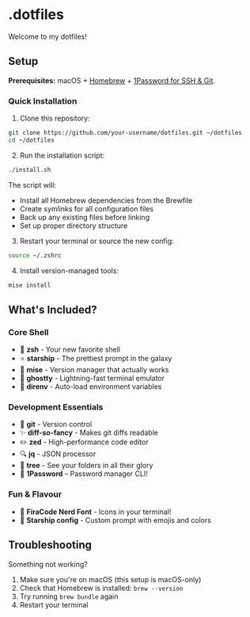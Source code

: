 # .dotfiles

Welcome to my dotfiles!

## Setup

**Prerequisites:** macOS + [Homebrew](https://brew.sh/) + [1Password for SSH & Git](https://developer.1password.com/docs/ssh/).

### Quick Installation

1. Clone this repository:
```bash
git clone https://github.com/your-username/dotfiles.git ~/dotfiles
cd ~/dotfiles
```

2. Run the installation script:
```bash
./install.sh
```

The script will:
- Install all Homebrew dependencies from the Brewfile
- Create symlinks for all configuration files
- Back up any existing files before linking
- Set up proper directory structure

3. Restart your terminal or source the new config:
```bash
source ~/.zshrc
```

4. Install version-managed tools:
```bash
mise install
```

## What's Included?

### Core Shell
- 🐚 **zsh** - Your new favorite shell
- ⭐ **starship** - The prettiest prompt in the galaxy
- 🔄 **mise** - Version manager that actually works
- 👻 **ghostty** - Lightning-fast terminal emulator
- 🌳 **direnv** - Auto-load environment variables

### Development Essentials
- 🔀 **git** - Version control
- ✨ **diff-so-fancy** - Makes git diffs readable
- ✏️ **zed** - High-performance code editor
- 🔍 **jq** - JSON processor
- 🌲 **tree** - See your folders in all their glory
- 🔐 **1Password** – Password manager CLI!

### Fun & Flavour
- 🎨 **FiraCode Nerd Font** - Icons in your terminal!
- 🌈 **Starship config** - Custom prompt with emojis and colors

## Troubleshooting

Something not working?

1. Make sure you're on macOS (this setup is macOS-only)
2. Check that Homebrew is installed: `brew --version`
3. Try running `brew bundle` again
4. Restart your terminal
